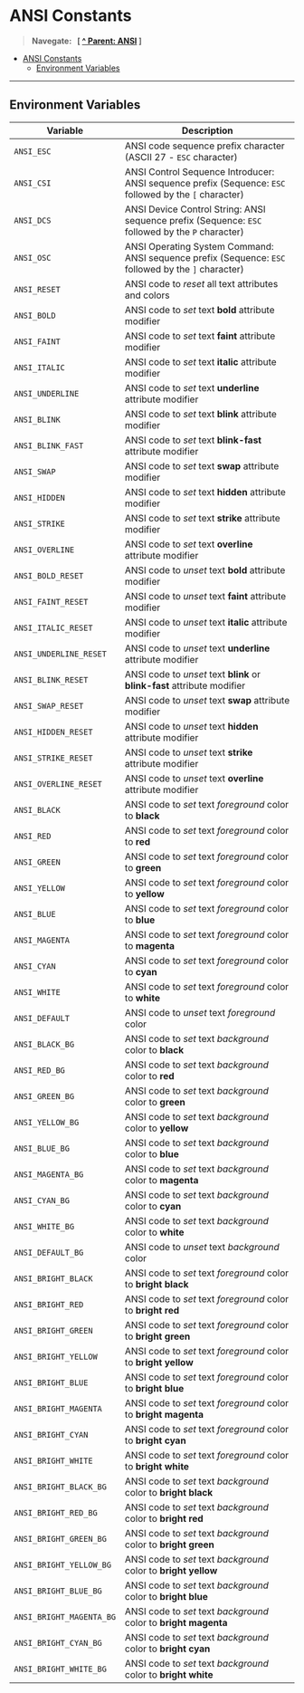 # ANSI Constants

> **Navegate: &nbsp; [ [^ Parent: ANSI](../README.md) ]**

- [ANSI Constants](#ansi-constants)
  - [Environment Variables](#environment-variables)

---


## Environment Variables

| Variable                 | Description                                                                                            |
| ------------------------ | ------------------------------------------------------------------------------------------------------ |
| `ANSI_ESC`               | ANSI code sequence prefix character (ASCII 27 - `ESC` character)                                       |
| `ANSI_CSI`               | ANSI Control Sequence Introducer: ANSI sequence prefix (Sequence: `ESC` followed by the `[` character) |
| `ANSI_DCS`               | ANSI Device Control String: ANSI sequence prefix (Sequence: `ESC` followed by the `P` character)       |
| `ANSI_OSC`               | ANSI Operating System Command: ANSI sequence prefix (Sequence: `ESC` followed by the `]` character)    |
| `ANSI_RESET`             | ANSI code to _reset_ all text attributes and colors                                                    |
| `ANSI_BOLD`              | ANSI code to _set_ text **bold** attribute modifier                                                    |
| `ANSI_FAINT`             | ANSI code to _set_ text **faint** attribute modifier                                                   |
| `ANSI_ITALIC`            | ANSI code to _set_ text **italic** attribute modifier                                                  |
| `ANSI_UNDERLINE`         | ANSI code to _set_ text **underline** attribute modifier                                               |
| `ANSI_BLINK`             | ANSI code to _set_ text **blink** attribute modifier                                                   |
| `ANSI_BLINK_FAST`        | ANSI code to _set_ text **blink-fast** attribute modifier                                              |
| `ANSI_SWAP`              | ANSI code to _set_ text **swap** attribute modifier                                                    |
| `ANSI_HIDDEN`            | ANSI code to _set_ text **hidden** attribute modifier                                                  |
| `ANSI_STRIKE`            | ANSI code to _set_ text **strike** attribute modifier                                                  |
| `ANSI_OVERLINE`          | ANSI code to _set_ text **overline** attribute modifier                                                |
| `ANSI_BOLD_RESET`        | ANSI code to _unset_ text **bold** attribute modifier                                                  |
| `ANSI_FAINT_RESET`       | ANSI code to _unset_ text **faint** attribute modifier                                                 |
| `ANSI_ITALIC_RESET`      | ANSI code to _unset_ text **italic** attribute modifier                                                |
| `ANSI_UNDERLINE_RESET`   | ANSI code to _unset_ text **underline** attribute modifier                                             |
| `ANSI_BLINK_RESET`       | ANSI code to _unset_ text **blink** or **blink-fast** attribute modifier                               |
| `ANSI_SWAP_RESET`        | ANSI code to _unset_ text **swap** attribute modifier                                                  |
| `ANSI_HIDDEN_RESET`      | ANSI code to _unset_ text **hidden** attribute modifier                                                |
| `ANSI_STRIKE_RESET`      | ANSI code to _unset_ text **strike** attribute modifier                                                |
| `ANSI_OVERLINE_RESET`    | ANSI code to _unset_ text **overline** attribute modifier                                              |
| `ANSI_BLACK`             | ANSI code to _set_ text _foreground_ color to **black**                                                |
| `ANSI_RED`               | ANSI code to _set_ text _foreground_ color to **red**                                                  |
| `ANSI_GREEN`             | ANSI code to _set_ text _foreground_ color to **green**                                                |
| `ANSI_YELLOW`            | ANSI code to _set_ text _foreground_ color to **yellow**                                               |
| `ANSI_BLUE`              | ANSI code to _set_ text _foreground_ color to **blue**                                                 |
| `ANSI_MAGENTA`           | ANSI code to _set_ text _foreground_ color to **magenta**                                              |
| `ANSI_CYAN`              | ANSI code to _set_ text _foreground_ color to **cyan**                                                 |
| `ANSI_WHITE`             | ANSI code to _set_ text _foreground_ color to **white**                                                |
| `ANSI_DEFAULT`           | ANSI code to _unset_ text _foreground_ color                                                           |
| `ANSI_BLACK_BG`          | ANSI code to _set_ text _background_ color to **black**                                                |
| `ANSI_RED_BG`            | ANSI code to _set_ text _background_ color to **red**                                                  |
| `ANSI_GREEN_BG`          | ANSI code to _set_ text _background_ color to **green**                                                |
| `ANSI_YELLOW_BG`         | ANSI code to _set_ text _background_ color to **yellow**                                               |
| `ANSI_BLUE_BG`           | ANSI code to _set_ text _background_ color to **blue**                                                 |
| `ANSI_MAGENTA_BG`        | ANSI code to _set_ text _background_ color to **magenta**                                              |
| `ANSI_CYAN_BG`           | ANSI code to _set_ text _background_ color to **cyan**                                                 |
| `ANSI_WHITE_BG`          | ANSI code to _set_ text _background_ color to **white**                                                |
| `ANSI_DEFAULT_BG`        | ANSI code to _unset_ text _background_ color                                                           |
| `ANSI_BRIGHT_BLACK`      | ANSI code to _set_ text _foreground_ color to **bright black**                                         |
| `ANSI_BRIGHT_RED`        | ANSI code to _set_ text _foreground_ color to **bright red**                                           |
| `ANSI_BRIGHT_GREEN`      | ANSI code to _set_ text _foreground_ color to **bright green**                                         |
| `ANSI_BRIGHT_YELLOW`     | ANSI code to _set_ text _foreground_ color to **bright yellow**                                        |
| `ANSI_BRIGHT_BLUE`       | ANSI code to _set_ text _foreground_ color to **bright blue**                                          |
| `ANSI_BRIGHT_MAGENTA`    | ANSI code to _set_ text _foreground_ color to **bright magenta**                                       |
| `ANSI_BRIGHT_CYAN`       | ANSI code to _set_ text _foreground_ color to **bright cyan**                                          |
| `ANSI_BRIGHT_WHITE`      | ANSI code to _set_ text _foreground_ color to **bright white**                                         |
| `ANSI_BRIGHT_BLACK_BG`   | ANSI code to _set_ text _background_ color to **bright black**                                         |
| `ANSI_BRIGHT_RED_BG`     | ANSI code to _set_ text _background_ color to **bright red**                                           |
| `ANSI_BRIGHT_GREEN_BG`   | ANSI code to _set_ text _background_ color to **bright green**                                         |
| `ANSI_BRIGHT_YELLOW_BG`  | ANSI code to _set_ text _background_ color to **bright yellow**                                        |
| `ANSI_BRIGHT_BLUE_BG`    | ANSI code to _set_ text _background_ color to **bright blue**                                          |
| `ANSI_BRIGHT_MAGENTA_BG` | ANSI code to _set_ text _background_ color to **bright magenta**                                       |
| `ANSI_BRIGHT_CYAN_BG`    | ANSI code to _set_ text _background_ color to **bright cyan**                                          |
| `ANSI_BRIGHT_WHITE_BG`   | ANSI code to _set_ text _background_ color to **bright white**                                         |
